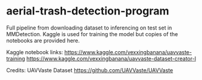 # aerial-trash-detection-program
Full pipeline from downloading dataset to inferencing on test set in MMDetection. Kaggle is used for training the model but copies of the notebooks are provided here. 

Kaggle notebook links: 
https://www.kaggle.com/vexxingbanana/uavvaste-training
https://www.kaggle.com/vexxingbanana/uavvaste-dataset-creator-l

Credits:
UAVVaste Dataset
https://github.com/UAVVaste/UAVVaste
